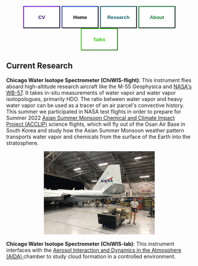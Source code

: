 


<div class="topnav" align=center>
  <a href="https://carlykleinstern.github.io/KleinStern_CV_publish.pdf">
    <button style="height:60px;width:100px;color:#3b0c6e; font-weight:bold; border-color:#3b0c6e; background-color:White">CV</button></a>
  <a href="https://carlykleinstern.github.io">
    <button style="height:60px;width:100px;color:##0e1f6b; font-weight:bold; border-color:#0e1f6b; background-color:White">Home</button></a>
  <a href="https://carlykleinstern.github.io/projects.html">
    <button style="height:60px;width:100px;color:#0f5f6b; font-weight:bold; border-color:#0f5f6b; background-color:White">Research</button></a>
  <a href="https://carlykleinstern.github.io/aboutme.html">
    <button style="height:60px;width:100px;color: #0d782d; font-weight:bold; border-color: #0d782d; background-color:White">About</button></a>
  <a href="https://carlykleinstern.github.io/talks.html">
    <button style="height:60px;width:100px;color: #30c210; font-weight:bold; border-color: #30c210; background-color:White">Talks</button></a>
</div>

## **Current Research**

**Chicago Water Isotope Spectrometer (ChiWIS-flight)**: This instrument flies aboard high-altitude research aircraft like the M-55 Geophysica and [NASA's WB-57](https://airbornescience.nasa.gov/aircraft/WB-57_-_JSC). It takes in-situ measurements of water vapor and water vapor isotopologues, primarily HDO. The ratio between water vapor and heavy water vapor can be used as a tracer of an air parcel's convective history. This summer we participated in NASA test flights in order to prepare for Summer 2022 [Asian Summer Monsoon Chemical and Climate Impact Project (ACCLIP)](https://www2.acom.ucar.edu/acclip) science flights, which will fly out of the Osan Air Base in South Korea and study how the Asian Summer Monsoon weather pattern transports water vapor and chemicals from the surface of the Earth into the stratosphere. 

<div align='center'>
   <img src="photos/IMG_1592.jpeg" alt="ChiWIS and Carly" width=300px height=auto><br/>
</div>

**Chicago Water Isotope Spectrometer (ChiWIS-lab)**: This instrument interfaces with the [Aerosol Interaction and Dynamics in the Atmosphere (AIDA) ](https://www.imk-aaf.kit.edu/73.php) chamber to study cloud formation in a controlled environment.

